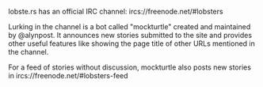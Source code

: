 lobste.rs has an official IRC channel: ircs://freenode.net/#lobsters

Lurking in the channel is a bot called "mockturtle" created and maintained by @alynpost. It announces new stories submitted to the site and provides other useful features like showing the page title of other URLs mentioned in the channel.

For a feed of stories without discussion, mockturtle also posts new stories in ircs://freenode.net/#lobsters-feed